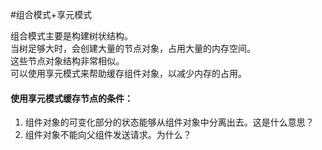 #组合模式+享元模式

组合模式主要是构建树状结构。  
当树足够大时，会创建大量的节点对象，占用大量的内存空间。  
这些节点对象结构非常相似。  
可以使用享元模式来帮助缓存组件对象，以减少内存的占用。  

#### 使用享元模式缓存节点的条件：
1. 组件对象的可变化部分的状态能够从组件对象中分离出去。这是什么意思？
2. 组件对象不能向父组件发送请求。为什么？